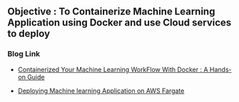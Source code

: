 ## Objective : To Containerize Machine Learning Application using Docker and use Cloud services to deploy

### Blog Link

* [Containerized Your Machine Learning WorkFlow With Docker : A Hands-on Guide](https://www.analyticsvidhya.com/blog/2021/06/a-hands-on-guide-to-containerized-your-machine-learning-workflow-with-docker/)

* [Deploying Machine learning Application on AWS Fargate](https://www.analyticsvidhya.com/blog/2021/06/deploying-machine-learning-application-on-aws-fargate/)
